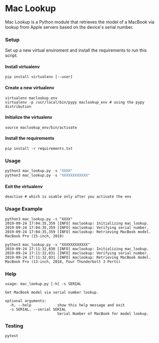 # Mac Lookup

Mac Lookup is a Python module that retrieves the model of a MacBook via lookup from Apple servers based on the device's serial number.  

### Setup

Set up a new virtual enviroment and install the requirements to run this script.

#### Install virtualenv
```via 
pip install virtualenv [--user]
```
#### Create a new virtualenv
```
virtualenv maclookup_env
virtualenv -p /usr/local/bin/pypy maclookup_env # using the pypy distribution
```
#### Initialize the virtualenv
```
source maclookup_env/bin/activate
```
#### Install the requirements
```
pip install -r requirements.txt
```

### Usage

```python
python3 mac_lookup.py -s "XXXX"
python3 mac_lookup.py -s "XXXXXXXXXXXX"
```

#### Exit the virtualenv
```
deactive # which is usable only after you activate the env
```

### Usage Example

```
python3 mac_lookup.py -s "XXXX"
2019-09-24 17:04:35,359 [INFO] maclookup: Initializing mac_lookup.
2019-09-24 17:04:35,359 [INFO] maclookup: Verifying serial number.
2019-09-24 17:04:35,359 [INFO] maclookup: Retrieving MacBook model.
MacBook Pro (15-inch, 2019)

python3 mac_lookup.py -s "XXXXXXXXXXXX"
2019-09-24 17:11:32,030 [INFO] maclookup: Initializing mac_lookup.
2019-09-24 17:11:32,031 [INFO] maclookup: Verifying serial number.
2019-09-24 17:11:32,031 [INFO] maclookup: Retrieving MacBook model.
MacBook Pro (13-inch, 2018, Four Thunderbolt 3 Ports)
```

### Help

```
usage: mac_lookup.py [-h] -s SERIAL

Get MacBook model via serial number lookup.

optional arguments:
  -h, --help            show this help message and exit
  -s SERIAL, --serial SERIAL
                        Serial Number of MacBook for model lookup.
```

### Testing

```python
pytest
```

